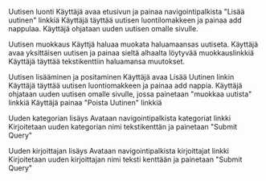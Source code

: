Uutisen luonti
Käyttäjä avaa etusivun ja painaa navigointipalkista "Lisää uutinen" linkkiä
Käyttäjä täyttää uutisen luontilomakkeen ja painaa add nappulaa.
Käyttäjä ohjataan uuden uutisen omalle sivulle.

Uutisen muokkaus
Käyttjä haluaa muokata haluamaansas uutiseta.
Käyttäjä avaa yksittäisen uutisen ja painaa sieltä alhaalta löytyvää muokkauslinkkiä
Käyttäjä täyttää tekstikenttiin haluamansa muutokset.

Uutisen lisääminen ja positaminen
Käyttäjä avaa Lisää Uutinen linkin
Käyttäjä täyttää uutisen luontiomakkeen ja painaa add nappia.
Käyttäjä ohjataan uuden uutisen omalle sivulle, jossa painetaan "muokkaa uutista" linkkiä
Käyttäjä painaa "Poista Uutinen" linkkiä

Uuden kategorian lisäys
Avataan navigointipalkista kategoriat linkki
Kirjoitetaan uuden kategorian nimi tekstikenttän ja painetaan "Submit Query"

Uuden kirjoittajan lisäys
Avataan navigointipalkista kirjoittajat linkki
Kirjoitetaan uuden kirjoittajan nimi teksti kenttään ja painetaan "Submit Query"
